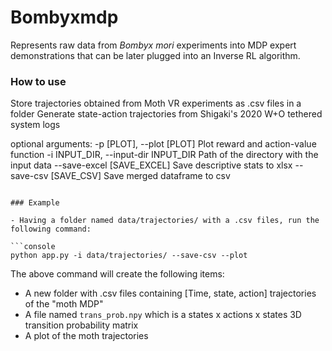 # Bombyxmdp

Represents raw data from *Bombyx mori* experiments into MDP expert demonstrations that can be later plugged into an Inverse RL algorithm.

### How to use

Store trajectories obtained from Moth VR experiments as .csv files in a folder
Generate state-action trajectories from Shigaki's 2020 W+O tethered system logs

optional arguments:
  -p [PLOT], --plot [PLOT]
                        Plot reward and action-value function
  -i INPUT_DIR, --input-dir INPUT_DIR
                        Path of the directory with the input data
  --save-excel [SAVE_EXCEL]
                        Save descriptive stats to xlsx
  --save-csv [SAVE_CSV]
                        Save merged dataframe to csv
```

### Example

- Having a folder named data/trajectories/ with a .csv files, run the following command:

```console
python app.py -i data/trajectories/ --save-csv --plot
```

The above command will create the following items:
  - A new folder with .csv files containing [Time, state, action] trajectories of the "moth MDP"
  - A file named `trans_prob.npy` which is a states x actions x states 3D transition probability matrix
  - A plot of the moth trajectories